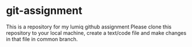 # git-assignment
This is a repository for my lumiq github assignment
Please clone this repository to your local machine, create a text/code file and make changes in that file in common branch.
